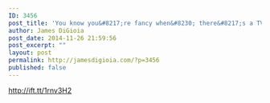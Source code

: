 ```yaml
---
ID: 3456
post_title: 'You know you&#8217;re fancy when&#8230; there&#8217;s a TV in your bathroom mirror.'
author: James DiGioia
post_date: 2014-11-26 21:59:56
post_excerpt: ""
layout: post
permalink: http://jamesdigioia.com/?p=3456
published: false
---
```

http://ift.tt/1rnv3H2